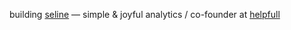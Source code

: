 building [seline](https://seline.so)  — simple & joyful analytics / co-founder at [helpfull](https://helpfull.com)
